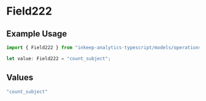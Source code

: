 # Field222

## Example Usage

```typescript
import { Field222 } from "inkeep-analytics-typescript/models/operations";

let value: Field222 = "count_subject";
```

## Values

```typescript
"count_subject"
```